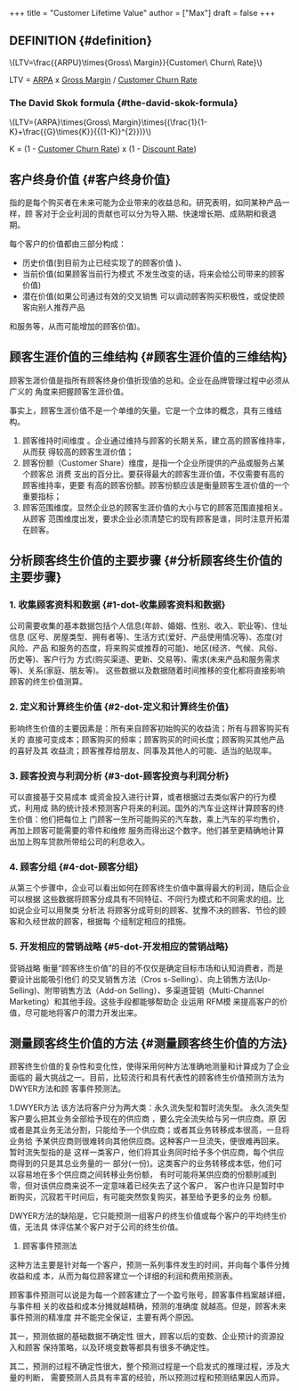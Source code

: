 +++
title = "Customer Lifetime Value"
author = ["Max"]
draft = false
+++

## DEFINITION {#definition}

\\(LTV=\frac{{ARPU}\times{Gross\ Margin}}{Customer\ Churn\ Rate}\\)

LTV = [ARPA](20210729003208-average_revenue_per_account.md) x [Gross Margin](20210729011241-gross_margin.md) / [Customer Churn Rate](churn-rate.md)


### The David Skok formula {#the-david-skok-formula}

\\(LTV={ARPA}\times{Gross\ Margin}\times{(\frac{1}{1-K}+\frac{{G}\times{K}}{{(1-K)}^{2}})}\\)

K = (1 - [Customer Churn Rate](churn-rate.md)) x (1 - [Discount Rate](20210311233019-discount_rate.md))


## 客户终身价值 {#客户终身价值}

指的是每个购买者在未来可能为企业带来的收益总和。研究表明，如同某种产品一样，顾
客对于企业利润的贡献也可以分为导入期、快速增长期、成熟期和衰退期。

每个客户的价值都由三部分构成：

-   历史价值(到目前为止已经实现了的顾客价值 )、
-   当前价值(如果顾客当前行为模式 不发生改变的话，将来会给公司带来的顾客价值)
-   潜在价值(如果公司通过有效的交叉销售 可以调动顾客购买积极性，或促使顾客向别人推荐产品

和服务等，从而可能增加的顾客价值)。


## 顾客生涯价值的三维结构 {#顾客生涯价值的三维结构}

顾客生涯价值是指所有顾客终身价值折现值的总和。企业在品牌管理过程中必须从广义的
角度来把握顾客生涯价值。

事实上，顾客生涯价值不是一个单维的矢量。它是一个立体的概念，具有三维结构。

1.  顾客维持时间维度 。企业通过维持与顾客的长期关系，建立高的顾客维持率，从而获
    得较高的顾客生涯价值；
2.  顾客份额（Customer Share）维度，是指一个企业所提供的产品或服务占某个顾客总
    消费 支出的百分比。要获得最大的顾客生涯价值，不仅需要有高的顾客维持率，更要
    有高的顾客份额。顾客份额应该是衡量顾客生涯价值的一个重要指标；
3.  顾客范围维度。显然企业总的顾客生涯价值的大小与它的顾客范围直接相关。从顾客
    范围维度出发，要求企业必须清楚它的现有顾客是谁，同时注意开拓潜在顾客。


## 分析顾客终生价值的主要步骤 {#分析顾客终生价值的主要步骤}


### 1. 收集顾客资料和数据 {#1-dot-收集顾客资料和数据}

公司需要收集的基本数据包括个人信息(年龄、婚姻、性别、收入、职业等)、住址信息
(区号、房屋类型、拥有者等)、生活方式(爱好、产品使用情况等)、态度(对风险、产品
和服务的态度，将来购买或推荐的可能)、地区(经济、气候、风俗、历史等)、客户行为
方式(购买渠道、更新、交易等)、需求(未来产品和服务需求等)、关系(家庭、朋友等)。
这些数据以及数据随着时间推移的变化都将直接影响顾客的终生价值测算。


### 2. 定义和计算终生价值 {#2-dot-定义和计算终生价值}

影响终生价值的主要因素是：所有来自顾客初始购买的收益流；所有与顾客购买有关的
直接可变成本；顾客购买的频率；顾客购买的时间长度；顾客购买其他产品的喜好及其
收益流；顾客推荐给朋友、同事及其他人的可能、适当的贴现率。


### 3. 顾客投资与利润分析 {#3-dot-顾客投资与利润分析}

可以直接基于交易成本 或资金投入进行计算，或者根据过去类似客户的行为模式，利用成
熟的统计技术预测客户将来的利润。国外的汽车业这样计算顾客的终生价值：他们把每位上
门顾客一生所可能购买的汽车数，乘上汽车的平均售价，再加上顾客可能需要的零件和维修
服务而得出这个数字。他们甚至更精确地计算出加上购车贷款所带给公司的利息收入。


### 4. 顾客分组 {#4-dot-顾客分组}

从第三个步骤中，企业可以看出如何在顾客终生价值中赢得最大的利润，随后企业可以根据
这些数据将顾客分成具有不同特征、不同行为模式和不同需求的组。比如说企业可以用聚类
分析法 将顾客分成苛刻的顾客、犹豫不决的顾客、节俭的顾客和久经世故的顾客，根据每
个组制定相应的措施。


### 5. 开发相应的营销战略 {#5-dot-开发相应的营销战略}

营销战略
衡量“顾客终生价值”的目的不仅仅是确定目标市场和认知消费者，而是要设计出能吸引他们
的交叉销售方法（Cros s-Selling）、向上销售方法(Up-Selling)、附带销售方法（Add-on
Selling）、多渠道营销（Multi-Channel Marketing）和其他手段。这些手段都能够帮助企
业运用 RFM模 来提高客户的价值，尽可能地将客户的潜力开发出来。


## 测量顾客终生价值的方法 {#测量顾客终生价值的方法}

顾客终生价值的复杂性和变化性，使得采用何种方法准确地测量和计算成为了企业面临的
最大挑战之一。目前，比较流行和具有代表性的顾客终生价值预测方法为DWYER方法和顾
客事件预测法。

1.DWYER方法
该方法将客户分为两大类：永久流失型和暂时流失型。
永久流失型客户要么把其业务全部给予现在的供应商 ，要么完全流失给与另一供应商。原
因或者是其业务无法分割，只能给予一个供应商；或者其业务转移成本很高，一旦将业务给
予某供应商则很难转向其他供应商。这种客户一旦流失，便很难再回来。暂时流失型指的是
这样一类客户，他们将其业务同时给予多个供应商，每个供应商得到的只是其总业务量的一
部分(一份)。这类客户的业务转移成本低，他们可以容易地在多个供应商之间转移业务份额，
有时可能将某供应商的份额削减到零，但对该供应商来说不一定意味着已经失去了这个客户，
客户也许只是暂时中断购买，沉寂若干时间后，有可能突然恢复购买，甚至给予更多的业务
份额。

DWYER方法的缺陷是，它只能预测一组客户的终生价值或每个客户的平均终生价值，无法具
体评估某个客户对于公司的终生价值。

1.  顾客事件预测法

这种方法主要是针对每一个客户，预测一系列事件发生的时间，并向每个事件分摊收益和成
本，从而为每位顾客建立一个详细的利润和费用预测表。

顾客事件预测可以说是为每一个顾客建立了一个盈亏账号，顾客事件档案越详细，与事件相
关的收益和成本分摊就越精确，预测的准确度 就越高。但是，顾客未来事件预测的精准度
并不能完全保证，主要有两个原因。

其一，预测依据的基础数据不确定性 很大，顾客以后的变数、企业预计的资源投入和顾客
保持策略，以及环境变数等都具有很多不确定性。

其二，预测的过程不确定性很大，整个预测过程是一个启发式的推理过程，涉及大量的判断，
需要预测人员具有丰富的经验，所以预测过程和预测结果因人而异。
